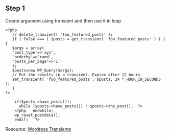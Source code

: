  ## Step 1
 Create argument using transient and then use it in loop
 ```
<?php
    // delete_transient( 'foo_featured_posts' );
    if ( false === ( $posts = get_transient( 'foo_featured_posts' ) ) ) {
    $args = array(
    'post_type'=>'xyz', 
    'orderby'=>'rand', 
    'posts_per_page'=>'1'
    );
    $posts=new WP_Query($args);
    // Put the results in a transient. Expire after 12 hours.
    set_transient( 'foo_featured_posts', $posts, 24 * HOUR_IN_SECONDS );
    }
?>
```
```
    if($posts->have_posts()):
      while ($posts->have_posts()) : $posts->the_post();  ?>
    <?php   endwhile; 
    wp_reset_postdata();
    endif;   ?>
```

Resource:  [Wordress Transients](https://developer.wordpress.org/apis/transients/)
